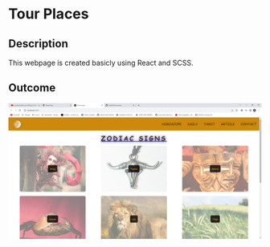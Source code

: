 # Tour Places 

## Description
This webpage is created basicly using React and SCSS.

## Outcome 
![Overview](./src/overview.png)
